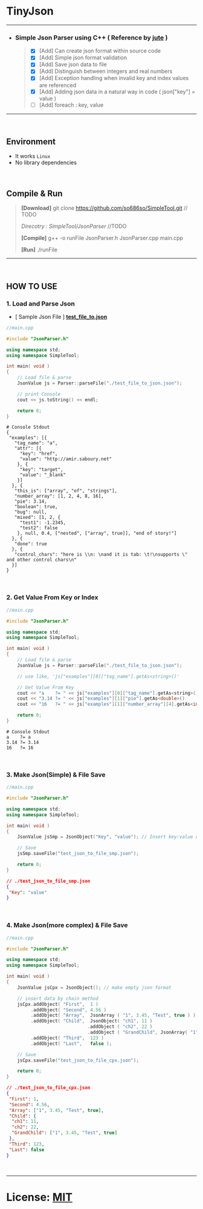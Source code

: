 # TinyJson

---

- ### Simple Json Parser using C++ ( Reference by [jute](https://github.com/amir-s/jute) )
    > - [x] [Add] Can create json format within source code  
    > - [x] [Add] Simple json format validation
    > - [x] [Add] Save json data to file
    > - [x] [Add] Distinguish between integers and real numbers
    > - [x] [Add] Exception handling when invalid key and index values are referenced
    > - [x] [Add] Adding json data in a natural way in code ( json["key"] = value )
    > - [ ] [Add] foreach : key, value 

---

<br>

## Environment
- It works ``Linux``
- No library dependencies

<br>


## Compile & Run
> **[Download]** git clone https://github.com/so686so/SimpleTool.git  // TODO
>  
> _Direcotry : SimpleTool/JsonParser_  //TODO
>   
> **[Compile]** g++ -o runFile JsonParser.h JsonParser.cpp main.cpp  
>  
> **[Run]** ./runFile  
---

<br>

## HOW TO USE

### 1. Load and Parse Json
- [ Sample Json File ] [**test_file_to.json**](./test_file_to_json.json)
```cpp
//main.cpp

#include "JsonParser.h"

using namespace std;
using namespace SimpleTool;

int main( void )
{
    // Load file & parse
    JsonValue js = Parser::parseFile("./test_file_to_json.json");

    // print Console
    cout << js.toString() << endl;

    return 0;
}
```
```shell
# Console Stdout
{
 "examples": [{
   "tag_name": "a",
   "attr": [{
     "key": "href",
     "value": "http://amir.saboury.net"
    }, {
     "key": "target",
     "value": "_blank"
    }]
  }, {
   "this_is": ["array", "of", "strings"],
   "number_array": [1, 2, 4, 8, 16],
   "pie": 3.14,
   "boolean": true,
   "bug": null,
   "mixed": [1, 2, {
     "test1": -1.2345,
     "test2": false
    }, null, 0.4, ["nested", ["array", true]], "end of story!"]
  }, {
   "done": true
  }, {
   "control_chars": "here is \\n: \nand it is tab: \t!\nsupports \" and other control chars\n"
  }]
}
```

<br>

### 2. Get Value From Key or Index
```cpp
//main.cpp

#include "JsonParser.h"

using namespace std;
using namespace SimpleTool;

int main( void )
{
    // Load file & parse
    JsonValue js = Parser::parseFile("./test_file_to_json.json");

    // use like, 'js["examples"][0]["tag_name"].getAs<string>()'

    // Get Value From Key
    cout << "a    ?= " << js["examples"][0]["tag_name"].getAs<string>()     << endl;
    cout << "3.14 ?= " << js["examples"][1]["pie"].getAs<double>()          << endl;
    cout << "16   ?= " << js["examples"][1]["number_array"][4].getAs<int>() << endl;

    return 0;
}
```
```shell
# Console Stdout
a    ?= a
3.14 ?= 3.14
16   ?= 16
```

<br>

### 3. Make Json(Simple) & File Save
```cpp
//main.cpp

#include "JsonParser.h"

using namespace std;
using namespace SimpleTool;

int main( void )
{
    JsonValue jsSmp = JsonObject("Key", "value"); // Insert key:value directly while creating JSON format

    // Save
    jsSmp.saveFile("test_json_to_file_smp.json");

    return 0;
}
```
```json
// ./test_json_to_file_smp.json
{
 "Key": "value"
}
```

<br>

### 4. Make Json(more complex) & File Save
```cpp
//main.cpp

#include "JsonParser.h"

using namespace std;
using namespace SimpleTool;

int main( void )
{
    JsonValue jsCpx = JsonObject(); // make empty json format

    // insert data by chain method
    jsCpx.addObject( "First",  1 )
         .addObject( "Second", 4.56 )
         .addObject( "Array",  JsonArray ( "1", 3.45, "Test", true ) )
         .addObject( "Child",  JsonObject( "ch1", 11 )
                              .addObject ( "ch2", 22 )
                              .addObject ( "GrandChild", JsonArray( "1", 3.45, "Test", true ) ) )
         .addObject( "Third",  123 )
         .addObject( "Last",   false );

    // Save
    jsCpx.saveFile("test_json_to_file_cpx.json");

    return 0;
}
```
```json
// ./test_json_to_file_cpx.json
{
 "First": 1,
 "Second": 4.56,
 "Array": ["1", 3.45, "Test", true],
 "Child": {
  "ch1": 11,
  "ch2": 22,
  "GrandChild": ["1", 3.45, "Test", true]
 },
 "Third": 123,
 "Last": false
}
```

<br>

---  

# License: [MIT](https://opensource.org/licenses/MIT)
